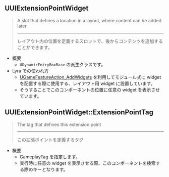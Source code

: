 ## UUIExtensionPointWidget

> A slot that defines a location in a layout, where content can be added later  
> 
> ----
> レイアウト内の位置を定義するスロットで、後からコンテンツを追加することができます。  

* 概要
	* `UDynamicEntryBoxBase` の派生クラスです。
* Lyra での使われ方
	* [UGameFeatureAction_AddWidgets] を利用してモジュール式に widget を配置する際に使用する、レイアウト用 widget に設置しています。
	* そうすることでこのコンポーネントの位置に任意の widget を表示させています。


## UUIExtensionPointWidget::ExtensionPointTag

> The tag that defines this extension point  
> 
> ----
> この拡張ポイントを定義するタグ  

* 概要
	* GameplayTag を指定します。
	* 実行時に任意の widget を表示させる際、このコンポーネントを検索する際のキーとなります。

<!--- ページ内のリンク --->

<!--- 自前の画像へのリンク --->

<!--- generated --->
[UGameFeatureAction_AddWidgets]: ../../Lyra/GameFeature/UGameFeatureAction_AddWidgets.md#ugamefeatureaction_addwidgets
